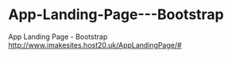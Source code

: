 # App-Landing-Page---Bootstrap
App Landing Page - Bootstrap
http://www.imakesites.host20.uk/AppLandingPage/#
